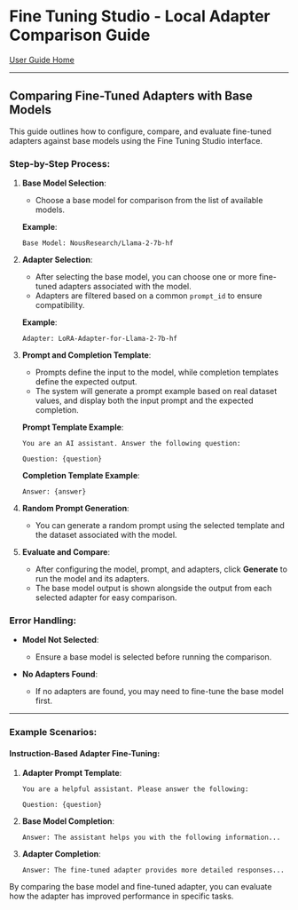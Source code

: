 
# Fine Tuning Studio - Local Adapter Comparison Guide

[User Guide Home](../user_guide.md)

---

## Comparing Fine-Tuned Adapters with Base Models

This guide outlines how to configure, compare, and evaluate fine-tuned adapters against base models using the Fine Tuning Studio interface.

### Step-by-Step Process:

1. **Base Model Selection**: 
   - Choose a base model for comparison from the list of available models.
   
   **Example**:
   ```
   Base Model: NousResearch/Llama-2-7b-hf
   ```

2. **Adapter Selection**:
   - After selecting the base model, you can choose one or more fine-tuned adapters associated with the model.
   - Adapters are filtered based on a common `prompt_id` to ensure compatibility.

   **Example**:
   ```
   Adapter: LoRA-Adapter-for-Llama-2-7b-hf
   ```

3. **Prompt and Completion Template**:
   - Prompts define the input to the model, while completion templates define the expected output.
   - The system will generate a prompt example based on real dataset values, and display both the input prompt and the expected completion.

   **Prompt Template Example**:
   ```
   You are an AI assistant. Answer the following question:
   
   Question: {question}
   ```

   **Completion Template Example**:
   ```
   Answer: {answer}
   ```

4. **Random Prompt Generation**:
   - You can generate a random prompt using the selected template and the dataset associated with the model.

5. **Evaluate and Compare**:
   - After configuring the model, prompt, and adapters, click **Generate** to run the model and its adapters.
   - The base model output is shown alongside the output from each selected adapter for easy comparison.

### Error Handling:

- **Model Not Selected**: 
   - Ensure a base model is selected before running the comparison.

- **No Adapters Found**: 
   - If no adapters are found, you may need to fine-tune the base model first.

---

### Example Scenarios:

#### Instruction-Based Adapter Fine-Tuning:

1. **Adapter Prompt Template**:
   ```
   You are a helpful assistant. Please answer the following:
   
   Question: {question}
   ```

2. **Base Model Completion**:
   ```
   Answer: The assistant helps you with the following information...
   ```

3. **Adapter Completion**:
   ```
   Answer: The fine-tuned adapter provides more detailed responses...
   ```

By comparing the base model and fine-tuned adapter, you can evaluate how the adapter has improved performance in specific tasks.

